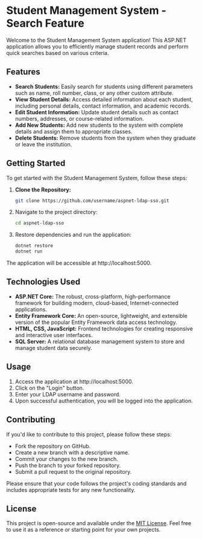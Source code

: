 # Student Management System - Search Feature

Welcome to the Student Management System application! This ASP.NET application allows you to efficiently manage student records and perform quick searches based on various criteria.

## Features

- **Search Students:** Easily search for students using different parameters such as name, roll number, class, or any other custom attribute.
- **View Student Details:** Access detailed information about each student, including personal details, contact information, and academic records.
- **Edit Student Information:** Update student details such as contact numbers, addresses, or course-related information.
- **Add New Students:** Add new students to the system with complete details and assign them to appropriate classes.
- **Delete Students:** Remove students from the system when they graduate or leave the institution.

## Getting Started

To get started with the Student Management System, follow these steps:

1. **Clone the Repository:**
   ```bash
   git clone https://github.com/username/aspnet-ldap-sso.git

2. Navigate to the project directory:
   ```bash
   cd aspnet-ldap-sso

3. Restore dependencies and run the application:
   ```bash
   dotnet restore
   dotnet run

The application will be accessible at http://localhost:5000.

## Technologies Used

- **ASP.NET Core:** The robust, cross-platform, high-performance framework for building modern, cloud-based, Internet-connected applications.
- **Entity Framework Core:** An open-source, lightweight, and extensible version of the popular Entity Framework data access technology.
- **HTML, CSS, JavaScript:** Frontend technologies for creating responsive and interactive user interfaces.
- **SQL Server:** A relational database management system to store and manage student data securely.

## Usage
1. Access the application at http://localhost:5000.
2. Click on the "Login" button.
3. Enter your LDAP username and password.
4. Upon successful authentication, you will be logged into the application.

## Contributing
If you'd like to contribute to this project, please follow these steps:
- Fork the repository on GitHub.
- Create a new branch with a descriptive name.
- Commit your changes to the new branch.
- Push the branch to your forked repository.
- Submit a pull request to the original repository.

Please ensure that your code follows the project's coding standards and includes appropriate tests for any new functionality.

## License
This project is open-source and available under the [MIT License](https://opensource.org/licenses/MIT). Feel free to use it as a reference or starting point for your own projects.
